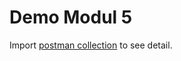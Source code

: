 # Demo Modul 5

Import [postman collection](https://github.com/rizkyhaksono/pemrograman-web/blob/main/demo/modul5/pemrograman-web-modul5%20%5BDEMO%5D.postman_collection.json) to see detail.
